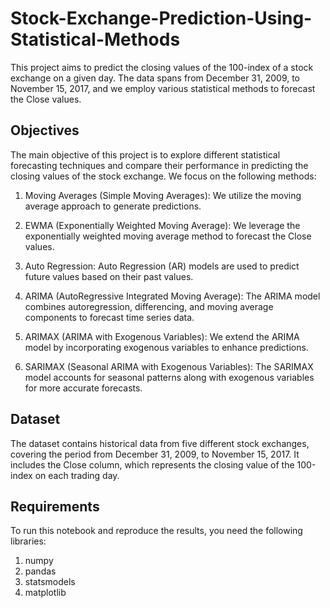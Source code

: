 # Stock-Exchange-Prediction-Using-Statistical-Methods

This project aims to predict the closing values of the 100-index of a stock exchange on a given day. The data spans from December 31, 2009, to November 15, 2017, and we employ various statistical methods to forecast the Close values.

## Objectives

The main objective of this project is to explore different statistical forecasting techniques and compare their performance in predicting the closing values of the stock exchange. We focus on the following methods:

1. Moving Averages (Simple Moving Averages): We utilize the moving average approach to generate predictions.

2. EWMA (Exponentially Weighted Moving Average): We leverage the exponentially weighted moving average method to forecast the Close values.

3. Auto Regression: Auto Regression (AR) models are used to predict future values based on their past values.

4. ARIMA (AutoRegressive Integrated Moving Average): The ARIMA model combines autoregression, differencing, and moving average components to forecast time series data.

5. ARIMAX (ARIMA with Exogenous Variables): We extend the ARIMA model by incorporating exogenous variables to enhance predictions.

6. SARIMAX (Seasonal ARIMA with Exogenous Variables): The SARIMAX model accounts for seasonal patterns along with exogenous variables for more accurate forecasts.

## Dataset
The dataset contains historical data from five different stock exchanges, covering the period from December 31, 2009, to November 15, 2017. It includes the Close column, which represents the closing value of the 100-index on each trading day.

## Requirements

To run this notebook and reproduce the results, you need the following libraries:

1. numpy
2. pandas
3. statsmodels
5. matplotlib

